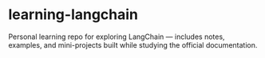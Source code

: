# learning-langchain
Personal learning repo for exploring LangChain — includes notes, examples, and mini-projects built while studying the official documentation.
